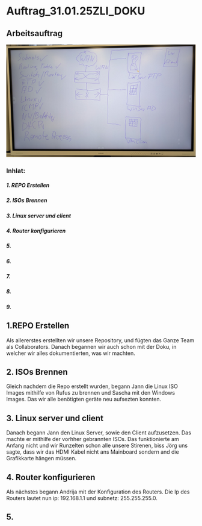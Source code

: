 # Auftrag_31.01.25ZLI_DOKU

## Arbeitsauftrag
![ Arbeitsauftrag](PXL_20250131_082246522.MP~2.jpg)

### Inhlat:

##### 1. REPO Erstellen
##### 2. ISOs Brennen
##### 3. Linux server und client
##### 4. Router konfigurieren
##### 5.
##### 6.
##### 7.
##### 8.
##### 9.

## 1.REPO Erstellen
Als allererstes erstellten wir unsere Repository, und fügten das Ganze Team als Collaborators.
Danach begannen wir auch schon mit der Doku, in welcher wir alles dokumentierten, was wir machten.

## 2. ISOs Brennen
Gleich nachdem die Repo erstellt wurden, begann Jann die Linux ISO Images mithilfe von Rufus zu brennen und Sascha mit den Windows Images. Das wir alle benötigten geräte neu aufsezten konnten.

## 3. Linux server und client
Danach begann Jann den Linux Server, sowie den Client aufzusetzen. Das machte er mithilfe der vorhher gebrannten ISOs. Das funktionierte am Anfang nicht und wir Runzelten schon alle unsere Stirenen,
biss Jörg uns sagte, dass wir das HDMI Kabel nicht ans Mainboard sondern and die Grafikkarte hängen müssen.

## 4. Router konfigurieren
Als nächstes begann Andrija mit der Konfiguration des Routers. Die Ip des Routers lautet nun ip: 192.168.1.1 und subnetz: 255.255.255.0. 

## 5. 

